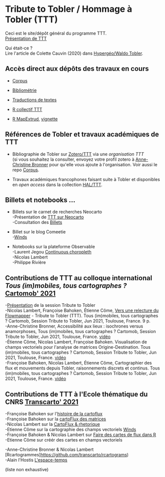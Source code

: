# Tribute to Tobler / Hommage à Tobler (TTT)

Ceci est le site/dépôt général du programme TTT. </br>
[Présentation de TTT](https://geoflowiz.hypotheses.org/ttt-tribute-to-tobler) 

Qui était-ce ? </br>
Lire l'article de Colette Cauvin (2020) dans [Hypergéo/Waldo Tobler](https://hypergeo.eu/waldo-tobler/).

## Accès direct aux dépôts des travaux en cours

- [Corpus](https://github.com/tributetotobler/corpus)

- [Bibliométrie](https://github.com/tributetotobler/bibliotobler)

- [Traductions de textes](https://github.com/tributetotobler/traductions)

- [R collectif TTT](https://github.com/tributetotobler/ttt)

- [R MapExtrud](https://github.com/neocarto/mapextrud), [vignette](https://neocarto.github.io/mapextrud/vignettes/how-to-build-extruded-maps.html)


## Références de Tobler et travaux académiques de TTT

- Bibliographie de Tobler sur [Zotero/TTT](http://www.zotero.org) via une _organisation TTT_ </br>
(si vous souhaitez la consulter, envoyez votre profil zotero à [Anne-Christine Bronner](mailto:anne-christine.bronner@misha.fr) pour qu'elle vous ajoute à l'organisation. Voir aussi le repo [Corpus](https://github.com/tributetotobler/corpus). 

- Travaux académiques francophones faisant suite à Tobler et disponibles en _open access_ dans la collection [HAL/TTT](https://tel.archives-ouvertes.fr/TTT/).

## Billets et notebooks ...

- Billets sur le carnet de recherches Neocarto </br>
-Présentation de [TTT sur Neocarto](https://neocarto.hypotheses.org/ttt-tobler) </br>
-Consultation des [Billets](https://neocarto.hypotheses.org/category/tribute-to-tobler)

- Billet sur le blog Comeetie </br>
-[Winds](https://www.comeetie.fr/galerie/wind/)

- Notebooks sur la plateforme Observable </br>
-Laurent Jegou [Continuous choropleth](https://observablehq.com/@ljegou/ttt-continuous-choropleth) </br>
-Nicolas Lambert      </br>
-Philippe Rivière     </br>


## Contributions de TTT au colloque international _Tous (im)mobiles, tous cartographes ?_ [Cartomob' 2021](https://geoflowiz.hypotheses.org/session-ttt-a-cartomob-2021)

-[Présentation](https://geoflowiz.hypotheses.org/session-ttt-a-cartomob-2021) de la session Tribute to Tobler </br>
-Nicolas Lambert, Françoise Bahoken, Étienne Côme, [Vers une relecture du Flowmapper](https://hal.archives-ouvertes.fr/hal-03434168) - Tribute to Tobler (TTT). Tous (im)mobiles, tous cartographes ? Cartomob, Session Tribute to Tobler, Jun 2021, Toulouse, France. 9 p. </br>
-Anne-Christine Bronner, Accessibilité aux lieux : isochrones versus anamorphoses,  Tous (im)mobiles, tous cartographes ? Cartomob, Session Tribute to Tobler, Jun 2021, Toulouse, France. [vidéo](https://prismes.univ-toulouse.fr/player.php?code=XkPFhI6R&width=100%&height=100%) </br>
-Étienne Côme, Nicolas Lambert, Françoise Bahoken. Visualisation de champs vectoriels pour l'analyse de matrices Origine-Destination. Tous (im)mobiles, tous cartographes ? Cartomob, Session Tribute to Tobler, Jun 2021, Toulouse, France. [vidéo](https://prismes.univ-toulouse.fr/player.php?code=erMf3lns&width=100%&height=100%)</br>
-Françoise Bahoken, Nicolas Lambert, Étienne Côme, Cartographier des flux et mouvements depuis Tobler, raisonnements discrets et continus. Tous (im)mobiles, tous cartographes ? Cartomob, Session Tribute to Tobler, Jun 2021, Toulouse, France. [vidéo](https://prismes.univ-toulouse.fr/player.php?code=538O3J2a&width=100%&height=100%)</br>


## Contributions de TTT à l'Ecole thématique du CNRS [Transcarto' 2021](https://github.com/transcarto)

-Françoise Bahoken sur l'[histoire de la cartoflux](https://bit.ly/3Grg9I6) </br>
-Françoise Bahoken sur la [cartoFlux des matrices](https://bit.ly/3ErFS1z) </br>
-Nicolas Lambert sur la [CartoFlux & rhetorique](https://transcarto.github.io/rflows/presentations/CartoFlux.html#1) </br>
-Etienne Côme sur la cartographie des champs vectoriels [Winds](https://transcarto.github.io/rflows/presentations/CartoWinds/TTT_comeetie.html) </br>
-Françoise Bahoken & Nicolas Lambert sur [Faire des cartes de flux dans R](https://transcarto.github.io/rflows/TRANSCARTO_flows.html) </br>
-Etienne Côme sur créér des cartes en champs vectoriels </br>

-Anne-Christine Bronner & Nicolas Lambert [Rcartogrammes]https://github.com/transcarto/rcartograms) </br>
-Alain l'Hostis [L'espace-temps](https://github.com/transcarto/espace-temps) </br>

(liste non exhaustive)
